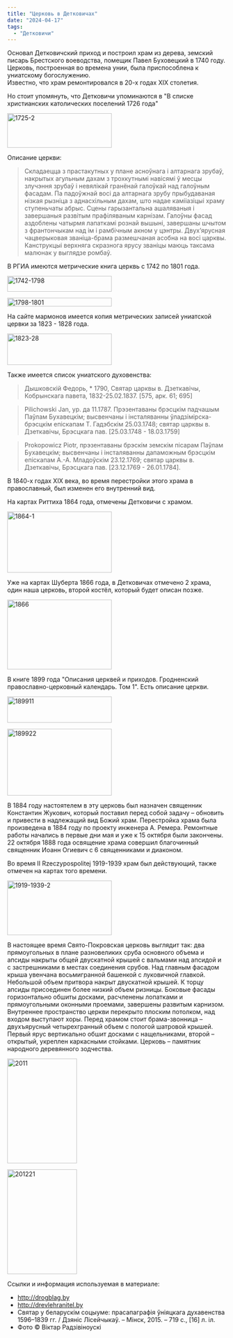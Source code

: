 ```yaml
---
title: "Церковь в Детковичах"
date: "2024-04-17"
tags: 
  - "Детковичи"
---
```


Основал Детковичский приход и построил храм из дерева, земский писарь Брестского воеводства, помещик Павел Буховецкий в 1740 году. Церковь, построенная во времена унии, была приспособлена к униатскому богослужению.  
Известно, что храм ремонтировался в 20-х годах XIX столетия.

Но стоит упомянуть, что Детковичи упоминаются в "В списке христианских католических поселений 1726 года"

<a data-flickr-embed="true" href="https://www.flickr.com/photos/98644112@N04/53660170985/in/dateposted-public/" title="1725-2"><img src="https://live.staticflickr.com/65535/53660170985_7f886b0264_m.jpg" width="240" height="79" alt="1725-2"/></a><script async src="//embedr.flickr.com/assets/client-code.js" charset="utf-8"></script>

Описание церкви:

> Складаецца з прастакутных у плане асноўнага і алтарнага зрубаў, накрытых агульным дахам з трохкутнымі навісямі ў месцы злучэння зрубаў і невялікай гранёнай галоўкай над галоўным фасадам. Па падоўжнай восі да алтарнага зрубу прыбудаваная нізкая рызніца з аднасхільным дахам, што надае камііазіцыі храму ступеньчаты абрыс. Сцены гарызантальна ашаляваныя і завершаныя развітым прафіляваным карнізам. Галоўны фасад аздоблены чатырмя лапаткамі рознай вышыні, завершаны шчытом з франтончыкам над ім і рамбічным акном у цэнтры. Двух’ярусная чацверыковая званіца-брама размешчаная асобна на восі царквы. Канструкцыі верхняга скразнога ярусу званіцы маюць таксама малюнак у выглядзе ромбаў.

В РГИА имеются метрические книга церквь с 1742 по 1801 года.

<a data-flickr-embed="true" href="https://www.flickr.com/photos/98644112@N04/53659927583/in/dateposted-public/" title="1742-1798"><img src="https://live.staticflickr.com/65535/53659927583_0283cb383a_m.jpg" width="240" height="36" alt="1742-1798"/></a><script async src="//embedr.flickr.com/assets/client-code.js" charset="utf-8"></script>

<a data-flickr-embed="true" href="https://www.flickr.com/photos/98644112@N04/53659927668/in/dateposted-public/" title="1798-1801"><img src="https://live.staticflickr.com/65535/53659927668_c867ce39cd_m.jpg" width="240" height="20" alt="1798-1801"/></a><script async src="//embedr.flickr.com/assets/client-code.js" charset="utf-8"></script>

На сайте мармонов имеется копия метрических записей униатской цервки за 1823 - 1828 года.

<a data-flickr-embed="true" href="https://www.flickr.com/photos/98644112@N04/53659927853/in/dateposted-public/" title="1823-28"><img src="https://live.staticflickr.com/65535/53659927853_99256942c2_m.jpg" width="240" height="72" alt="1823-28"/></a><script async src="//embedr.flickr.com/assets/client-code.js" charset="utf-8"></script>

Также имеется список униатского духовенства:

> Дышковскiй Федорь, \* 1790, Святар царквы в. Дзеткавiчы, Кобрынскага павета, 1832-25.02.1837. \[575, арк. 61; 695\]

> Pilichowski Jan, ур. да 11.1787. Прэзентаваны брэсцкiм падчашым Паўлам Бухавецкiм; высвенчаны i iнсталяванны ўладзiмiрска-брэсцкiм епiскапам Т. Гадэбскiм 25.03.1748; святар царквы в. Дзеткавiчы, Брэсцкага пав. \[25.03.1748 - 18.03.1759\]

> Prokopowicz Piotr, прэзентаваны брэскiм земскiм пiсарам Паўлам Бухавецкiм; высвенчаны i iнсталяванны дапаможным брэсцкiм епiскапам А.-А. Младоўскiм 23.12.1769; святар царквы в. Дзеткавiчы, Брэсцкага пав. \[23.12.1769 - 26.01.1784\].

В 1840-х годах XIX века, во время перестройки этого храма в православный, был изменен его внутренний вид.

На картах Риттиха 1864 года, отмечены Детковичи с храмом.

<a data-flickr-embed="true" href="https://www.flickr.com/photos/98644112@N04/53659701001/in/dateposted-public/" title="1864-1"><img src="https://live.staticflickr.com/65535/53659701001_5e34c2b15c_m.jpg" width="240" height="140" alt="1864-1"/></a><script async src="//embedr.flickr.com/assets/client-code.js" charset="utf-8"></script>

Уже на картах Шуберта 1866 года, в Детковичах отмечено 2 храма, один наша церковь, второй костёл, который будет описан позже.

<a data-flickr-embed="true" href="https://www.flickr.com/photos/98644112@N04/53658841722/in/dateposted-public/" title="1866"><img src="https://live.staticflickr.com/65535/53658841722_3985097f9e_m.jpg" width="240" height="160" alt="1866"/></a><script async src="//embedr.flickr.com/assets/client-code.js" charset="utf-8"></script>

В книге 1899 года "Описания церквей и приходов. Гродненский православно-церковный календарь. Том 1". Есть описание церкви.

<a data-flickr-embed="true" href="https://www.flickr.com/photos/98644112@N04/53659701631/in/dateposted-public/" title="189911"><img src="https://live.staticflickr.com/65535/53659701631_21aaf67f59_m.jpg" width="240" height="60" alt="189911"/></a><script async src="//embedr.flickr.com/assets/client-code.js" charset="utf-8"></script>

<a data-flickr-embed="true" href="https://www.flickr.com/photos/98644112@N04/53660062564/in/dateposted-public/" title="189922"><img src="https://live.staticflickr.com/65535/53660062564_3612813ece_m.jpg" width="240" height="153" alt="189922"/></a><script async src="//embedr.flickr.com/assets/client-code.js" charset="utf-8"></script>

В 1884 году настоятелем в эту церковь был назначен священник Константин Жукович, который поставил перед собой задачу – обновить и привести в надлежащий вид Божий храм. Перестройка храма была произведена в 1884 году по проекту инженера А. Ремера. Ремонтные работы начались в первые дни мая и уже к 15 октября были закончены.  
22 октября 1888 года освящение храма совершил благочинный священник Иоанн Огиевич с 6 священниками и диаконом.

Во время II Rzeczypospolitej 1919-1939 храм был действующий, также отмечен на картах того времени.

<a data-flickr-embed="true" href="https://www.flickr.com/photos/98644112@N04/53659928928/in/dateposted-public/" title="1919-1939-2"><img src="https://live.staticflickr.com/65535/53659928928_525a4bfda6_m.jpg" width="240" height="125" alt="1919-1939-2"/></a><script async src="//embedr.flickr.com/assets/client-code.js" charset="utf-8"></script>

В настоящее время Свято-Покровская церковь выглядит так: два прямоугольных в плане разновеликих сруба основного объема и апсиды накрыты общей двускатной крышей с вальмами над апсидой и с застрешниками в местах соединения срубов. Над главным фасадом крыша увенчана восьмигранной башенкой с луковичной главкой. Небольшой объем притвора накрыт двускатной крышей. К торцу апсиды присоединен более низкий объем ризницы. Боковые фасады горизонтально обшиты досками, расчленены лопатками и прямоугольными оконными проемами, завершены развитым карнизом. Внутреннее пространство церкви перекрыто плоским потолком, над входом выступают хоры. Перед храмом стоит брама-звонница – двухъярусный четырехгранный объем с пологой шатровой крышей. Первый ярус вертикально обшит досками с нащельниками, второй – открытый, укреплен каркасными стойками. Церковь – памятник народного деревянного зодчества.

<a data-flickr-embed="true" href="https://www.flickr.com/photos/98644112@N04/53658842537/in/dateposted-public/" title="2011"><img src="https://live.staticflickr.com/65535/53658842537_ddef71fae5_m.jpg" width="160" height="240" alt="2011"/></a><script async src="//embedr.flickr.com/assets/client-code.js" charset="utf-8"></script>

<a data-flickr-embed="true" href="https://www.flickr.com/photos/98644112@N04/53659702351/in/dateposted-public/" title="201221"><img src="https://live.staticflickr.com/65535/53659702351_400ee22d5f_m.jpg" width="160" height="240" alt="201221"/></a><script async src="//embedr.flickr.com/assets/client-code.js" charset="utf-8"></script>

Ссылки и информация используемая в материале:

- http://drogblag.by
- http://drevlehranitel.by
- Святар у беларускім соцыуме: прасапаграфія ўніяцкага духавенства 1596–1839 гг. / Дзяніс Лісейчыкаў. – Мінск, 2015. – 719 с., \[16\] л. іл.
- Фото © Вiктар Радзiвiноускi
